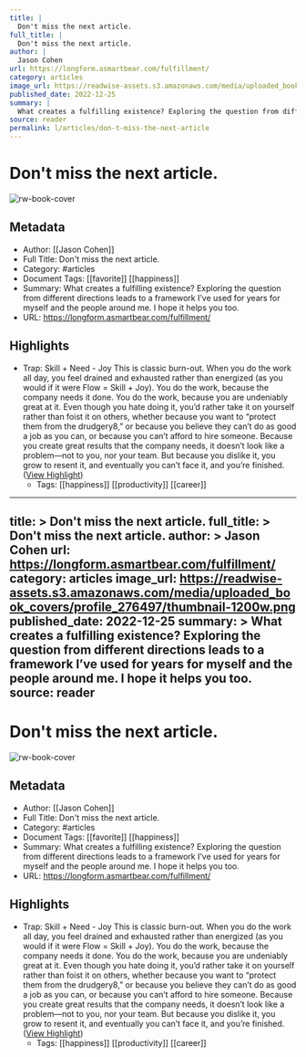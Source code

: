 ```yaml
---
title: |
  Don't miss the next article.
full_title: |
  Don't miss the next article.
author: |
  Jason Cohen
url: https://longform.asmartbear.com/fulfillment/
category: articles
image_url: https://readwise-assets.s3.amazonaws.com/media/uploaded_book_covers/profile_276497/thumbnail-1200w.png
published_date: 2022-12-25
summary: |
  What creates a fulfilling existence? Exploring the question from different directions leads to a framework I’ve used for years for myself and the people around me. I hope it helps you too.
source: reader
permalink: l/articles/don-t-miss-the-next-article
---
```

# Don't miss the next article.

![rw-book-cover](https://readwise-assets.s3.amazonaws.com/media/uploaded_book_covers/profile_276497/thumbnail-1200w.png)

## Metadata
- Author: [[Jason Cohen]]
- Full Title: Don't miss the next article.
- Category: #articles
- Document Tags: [[favorite]] [[happiness]] 
- Summary: What creates a fulfilling existence? Exploring the question from different directions leads to a framework I’ve used for years for myself and the people around me. I hope it helps you too.
- URL: https://longform.asmartbear.com/fulfillment/

## Highlights
- Trap: Skill + Need - Joy
  This is classic burn-out. When you do the work all day, you feel drained and exhausted rather than energized (as you would if it were Flow = Skill + Joy). You do the work, because the company needs it done. You do the work, because you are undeniably great at it. Even though you hate doing it, you’d rather take it on yourself rather than foist it on others, whether because you want to “protect them from the drudgery8,” or because you believe they can’t do as good a job as you can, or because you can’t afford to hire someone. Because you create great results that the company needs, it doesn’t look like a problem—not to you, nor your team. But because you dislike it, you grow to resent it, and eventually you can’t face it, and you’re finished. ([View Highlight](https://read.readwise.io/read/01has1dkjq10gkjkvef2atta3z))
    - Tags: [[happiness]] [[productivity]] [[career]] 


---
title: >
  Don't miss the next article.
full_title: >
  Don't miss the next article.
author: >
  Jason Cohen
url: https://longform.asmartbear.com/fulfillment/
category: articles
image_url: https://readwise-assets.s3.amazonaws.com/media/uploaded_book_covers/profile_276497/thumbnail-1200w.png
published_date: 2022-12-25
summary: >
  What creates a fulfilling existence? Exploring the question from different directions leads to a framework I’ve used for years for myself and the people around me. I hope it helps you too.
source: reader
---
# Don't miss the next article.

![rw-book-cover](https://readwise-assets.s3.amazonaws.com/media/uploaded_book_covers/profile_276497/thumbnail-1200w.png)

## Metadata
- Author: [[Jason Cohen]]
- Full Title: Don't miss the next article.
- Category: #articles
- Document Tags: [[favorite]] [[happiness]] 
- Summary: What creates a fulfilling existence? Exploring the question from different directions leads to a framework I’ve used for years for myself and the people around me. I hope it helps you too.
- URL: https://longform.asmartbear.com/fulfillment/

## Highlights
- Trap: Skill + Need - Joy
  This is classic burn-out. When you do the work all day, you feel drained and exhausted rather than energized (as you would if it were Flow = Skill + Joy). You do the work, because the company needs it done. You do the work, because you are undeniably great at it. Even though you hate doing it, you’d rather take it on yourself rather than foist it on others, whether because you want to “protect them from the drudgery8,” or because you believe they can’t do as good a job as you can, or because you can’t afford to hire someone. Because you create great results that the company needs, it doesn’t look like a problem—not to you, nor your team. But because you dislike it, you grow to resent it, and eventually you can’t face it, and you’re finished. ([View Highlight](https://read.readwise.io/read/01has1dkjq10gkjkvef2atta3z))
    - Tags: [[happiness]] [[productivity]] [[career]] 


